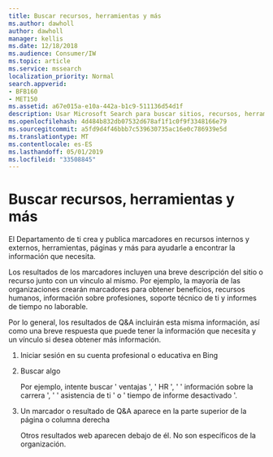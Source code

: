 ```yaml
---
title: Buscar recursos, herramientas y más
ms.author: dawholl
author: dawholl
manager: kellis
ms.date: 12/18/2018
ms.audience: Consumer/IW
ms.topic: article
ms.service: mssearch
localization_priority: Normal
search.appverid:
- BFB160
- MET150
ms.assetid: a67e015a-e10a-442a-b1c9-511136d54d1f
description: Usar Microsoft Search para buscar sitios, recursos, herramientas y vínculos a la información interna de la intranet
ms.openlocfilehash: 4d484b832db07532d678af1f1c0f9f3348166e79
ms.sourcegitcommit: a5fd9d4f46bbb7c539630735ac16e0c786939e5d
ms.translationtype: MT
ms.contentlocale: es-ES
ms.lasthandoff: 05/01/2019
ms.locfileid: "33508845"
---
```

# <a name="find-resources-tools-and-more"></a>Buscar recursos, herramientas y más

El Departamento de ti crea y publica marcadores en recursos internos y externos, herramientas, páginas y más para ayudarle a encontrar la información que necesita.
  
Los resultados de los marcadores incluyen una breve descripción del sitio o recurso junto con un vínculo al mismo. Por ejemplo, la mayoría de las organizaciones crearán marcadores para obtener beneficios, recursos humanos, información sobre profesiones, soporte técnico de ti y informes de tiempo no laborable.
  
Por lo general, los resultados de Q&A incluirán esta misma información, así como una breve respuesta que puede tener la información que necesita y un vínculo si desea obtener más información.
  
1. Iniciar sesión en su cuenta profesional o educativa en Bing 
    
2. Buscar algo
    
    Por ejemplo, intente buscar ' ventajas ', ' HR ', ' ' información sobre la carrera ', ' ' asistencia de ti ' o ' tiempo de informe desactivado '.
    
3. Un marcador o resultado de Q&A aparece en la parte superior de la página o columna derecha
    
    Otros resultados web aparecen debajo de él. No son específicos de la organización.

  

